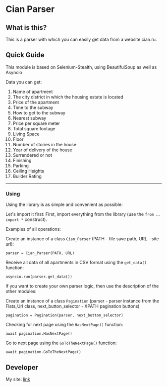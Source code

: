 # Cian Parser #

## What is this? ##
This is a parser with which you can easily get data from a website cian.ru.

## Quick Guide ##
This module is based on Selenium-Stealth, using BeautifulSoup as well as Asyncio

Data you can get:
1) Name of apartment
2) The city district in which the housing estate is located
3) Price of the apartment             
4) Time to the subway
5) How to get to the subway          
6) Nearest subway             
7) Price per square meter             
8) Total square footage             
9) Living Space             
10) Floor             
11) Number of stories in the house             
12) Year of delivery of the house                       
13) Surrendered or not             
14) Finishing             
15) Parking             
16) Ceiling Heights            
17) Builder Rating 

----------


### Using ###


Using the library is as simple and convenient as possible:

Let's import it first:
First, import everything from the library (use the `from `...` import *` construct).

Examples of all operations:

Сreate an instance of a class `Cian_Parser` (PATH - file save path, URL - site url):

    parser = Cian_Parser(PATH, URL)

Receive all data of all apartments in CSV format using the `get_data()` function:

    asyncio.run(parser.get_data())

If you want to create your own parser logic, then use the description of the other modules:

Сreate an instance of a class `Pagination` (parser - parser instance from the Flats_Url class, next_button_selector - XPATH pagination buttons)

    pagination = Pagination(parser, next_button_selector)

Checking for next page using the `HasNextPage()` function:

    await pagination.HasNextPage()

Go to next page using the `GoToTheNextPage()` function:

    await pagination.GoToTheNextPage()



## Developer ##
My site: [link](https://ezsmail.github.io/Profile/)
